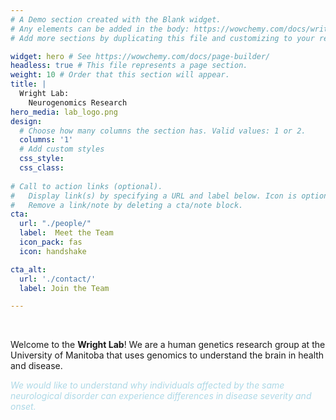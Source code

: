```yaml
---
# A Demo section created with the Blank widget.
# Any elements can be added in the body: https://wowchemy.com/docs/writing-markdown-latex/
# Add more sections by duplicating this file and customizing to your requirements.

widget: hero # See https://wowchemy.com/docs/page-builder/
headless: true # This file represents a page section.
weight: 10 # Order that this section will appear.
title: |
  Wright Lab:  
    Neurogenomics Research
hero_media: lab_logo.png
design:
  # Choose how many columns the section has. Valid values: 1 or 2.
  columns: '1'
  # Add custom styles
  css_style:
  css_class:
  
# Call to action links (optional).
#   Display link(s) by specifying a URL and label below. Icon is optional for `cta`.
#   Remove a link/note by deleting a cta/note block.
cta:
  url: "./people/"
  label:  Meet the Team
  icon_pack: fas
  icon: handshake

cta_alt:
  url: './contact/'
  label: Join the Team

---
```


<br>

Welcome to the **Wright Lab**! We are a human genetics research group at the University of Manitoba that uses genomics to understand the brain in health and disease.

<span style="color:lightblue">*We would like to understand why individuals affected by the same neurological disorder can experience differences in disease severity and onset.*</span>

<br>


